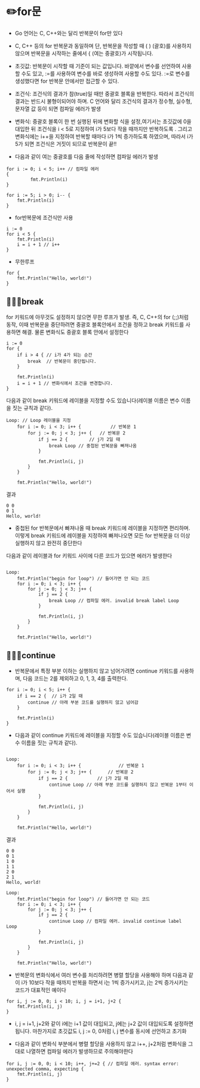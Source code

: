 # ✏️for문
- Go 언어는 C, C++와는 달리 반복문이 for만 있다
- C, C++ 등의 for 반복문과 동일하며 단, 반복문을 작성할 때 ( ) (괄호)를 사용하지 않으며 반복문을 시작하는 줄에서 { (여는 중괄호)가 시작됩니다.
- 초깃값: 반복문이 시작할 때 기준이 되는 값입니다. 바깥에서 변수를 선언하여 사용할 수도 있고, :=를 사용하여 변수를 바로 생성하여 사용할 수도 있다. :=로 변수를 생성했다면 for 반복문 안에서만 접근할 수 있다.
- 조건식: 조건식의 결과가 참(true)일 때만 중괄호 블록을 반복한다. 따라서 조건식의 결과는 반드시 불형이되어야 하며. C 언어와 달리 조건식의 결과가 정수형, 실수형, 문자열 값 등이 되면 컴파일 에러가 발생
- 변화식: 중괄호 블록이 한 번 실행된 뒤에 변화할 식을 설정,여기서는 초깃값에 0을 대입한 뒤 조건식을 i < 5로 지정하여 i가 5보다 작을 때까지만 반복하도록 . 그리고 변화식에는 i++을 지정하여 반복할 때마다 i가 1씩 증가하도록 하였으며, 따라서 i가 5가 되면 조건식은 거짓이 되므로 반복문이 끝!!

- 다음과 같이 여는 중괄호를 다음 줄에 작성하면 컴파일 에러가 발생

```
for i := 0; i < 5; i++ // 컴파일 에러
{
         fmt.Println(i)
}
```

```
for i := 5; i > 0; i-- {
	fmt.Println(i)
}
```
- for반복문에 조건식만 사용
```
i := 0
for i < 5 {
	fmt.Println(i)
	i = i + 1 // i++
}
```
- 무한루프
```
for {
	fmt.Println("Hello, world!")
}
```
## 👩🏻‍🎓break
for 키워드에 아무것도 설정하지 않으면 무한 루프가 발생. 즉, C, C++의 for (;;)처럼 동작, 이때 반복문을 중단하려면 중괄호 블록안에서 조건을 정하고 break 키워드를 사용하면 해결. 물론 변화식도 중괄호 블록 안에서 설정한다

```
i := 0
for {
	if i > 4 { // i가 4가 되는 순간
		break  // 반복문이 중단됩니다.
	}

	fmt.Println(i)
	i = i + 1 // 변화식에서 조건을 변경합니다.
}
```

다음과 같이 break 키워드에 레이블을 지정할 수도 있습니다(레이블 이름은 변수 이름을 짓는 규칙과 같다).

```
Loop: // Loop 레이블을 지정
	for i := 0; i < 3; i++ {           // 반복문 1
		for j := 0; j < 3; j++ {   // 반복문 2
			if j == 2 {        // j가 2일 때
				break Loop // 중첩된 반복문을 빠져나옴
			}

			fmt.Println(i, j)
		}
	}

	fmt.Println("Hello, world!")
```

결과
```
0 0
0 1
Hello, world!
```

- 중첩된 for 반복문에서 빠져나올 때 break 키워드에 레이블을 지정하면 편리하며. 이렇게 break 키워드에 레이블을 지정하여 빠져나오면 모든 for 반복문을 더 이상 실행하지 않고 완전히 중단한다

다음과 같이 레이블과 for 키워드 사이에 다른 코드가 있으면 에러가 발생한다

```

Loop:
	fmt.Println("begin for loop") // 들어가면 안 되는 코드
	for i := 0; i < 3; i++ {
		for j := 0; j < 3; j++ {
			if j == 2 {
				break Loop // 컴파일 에러. invalid break label Loop
			}

			fmt.Println(i, j)
		}
	}

	fmt.Println("Hello, world!")
```

## 👩🏻‍🎓continue


- 반복문에서 특정 부분 이하는 실행하지 않고 넘어가려면 continue 키워드를 사용하며, 다음 코드는 2를 제외하고 0, 1, 3, 4를 출력한다.


```
for i := 0; i < 5; i++ {
	if i == 2 {  // i가 2일 때
		continue // 아래 부분 코드를 실행하지 않고 넘어감
	}

	fmt.Println(i)
}
```

- 다음과 같이 continue 키워드에 레이블을 지정할 수도 있습니다(레이블 이름은 변수 이름을 짓는 규칙과 같다).
```

Loop:
	for i := 0; i < 3; i++ {              // 반복문 1
		for j := 0; j < 3; j++ {      // 반복문 2
			if j == 2 {           // j가 2일 때
				continue Loop // 아래 부분 코드를 실행하지 않고 반복문 1부터 이어서 실행
			}

			fmt.Println(i, j)
		}
	}

	fmt.Println("Hello, world!")
```


결과

```
0 0
0 1
1 0
1 1
2 0
2 1
Hello, world!
```

```
Loop:
	fmt.Println("begin for loop") // 들어가면 안 되는 코드
	for i := 0; i < 3; i++ {
		for j := 0; j < 3; j++ {
			if j == 2 {
				continue Loop // 컴파일 에러. invalid continue label Loop
			}

			fmt.Println(i, j)
		}
	}

	fmt.Println("Hello, world!")
```


-  반복문의 변화식에서 여러 변수를 처리하려면 병렬 할당을 사용해야 하며 다음과 같이 i가 10보다 작을 때까지 반복을 하면서 i는 1씩 증가시키고, j는 2씩 증가시키는 코드가 대표적인 예이다

```
for i, j := 0, 0; i < 10; i, j = i+1, j+2 {
	fmt.Println(i, j)
}
```

- i, j = i+1, j+2와 같이 i에는 i+1 값이 대입되고, j에는 j+2 값이 대입되도록 설정하면 됩니다. 마찬가지로 초깃값도 i, j := 0, 0처럼 i, j 변수를 동시에 선언하고 초기화

- 다음과 같이 변화식 부분에서 병렬 할당을 사용하지 않고 i++, j+2처럼 변화식을 그대로 나열하면 컴파일 에러가 발생하므로 주의해야한다

```
for i, j := 0, 0; i < 10; i++, j+=2 { // 컴파일 에러. syntax error: unexpected comma, expecting {
	fmt.Println(i, j)
}
```

